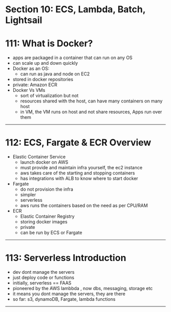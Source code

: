 # Section 10: ECS, Lambda, Batch, Lightsail

# 111: What is Docker?
- apps are packaged in a container that can run on any OS
- can scale up and down quickly
- Docker as an OS:
  - can run as java and node on EC2
- stored in docker repositories
- private: Amazon ECR
- Docker Vs VMs
  - sort of virtualization but not
  - resources shared with the host, can have many containers on many host
  - in VM, the VM runs on host and not share resources, Apps run over them

---

# 112: ECS, Fargate & ECR Overview
- Elastic Container Service
  - launch docker on AWS
  - must provide and maintain infra yourself, the ec2 instance
  - aws takes care of the starting and stopping containers
  - has integrations with ALB to know where to start docker
- Fargate
  - do not provision the infra
  - simpler
  - serverless
  - aws runs the containers based on the need as per CPU/RAM
- ECR
  - Elastic Container Registry
  - storing docker images
  - private
  - can be run by ECS or Fargate
 
---

# 113: Serverless Introduction
- dev dont manage the servers
- just deploy code or functions
- initially, serverless  ==  FAAS
- pioneered by the AWS lambbda , now dbs, messaging, storage etc
- it means you dont manage the servers, they are there
- so far: s3, dynamoDB, Fargate, lambda functions

---
